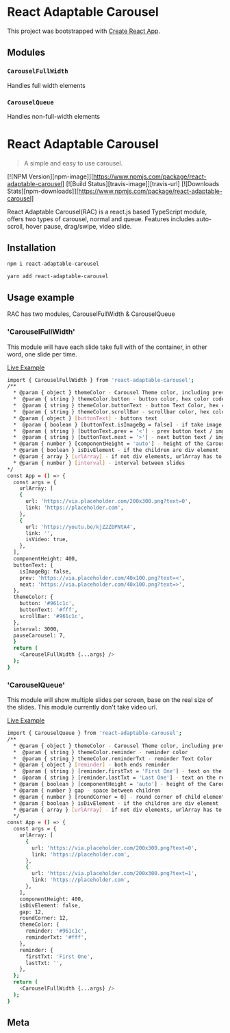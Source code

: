 # React Adaptable Carousel

This project was bootstrapped with [Create React App](https://github.com/facebook/create-react-app).

## Modules

### `CarouselFullWidth`

Handles full width elements

### `CarouselQueue`

Handles non-full-width elements

# React Adaptable Carousel
> A simple and easy to use carousel.

[![NPM Version][npm-image]][https://www.npmjs.com/package/react-adaptable-carousel]
[![Build Status][travis-image]][travis-url]
[![Downloads Stats][npm-downloads]][https://www.npmjs.com/package/react-adaptable-carousel]

React Adaptable Carousel(RAC) is a react.js based TypeScript module, offers two types of carousel, normal and queue. Features includes auto-scroll, hover pause, drag/swipe, video slide.

## Installation

```sh
npm i react-adaptable-carousel
```
```sh
yarn add react-adaptable-carousel
```

## Usage example

RAC has two modules, CarouselFullWidth & CarouselQueue

### 'CarouselFullWidth'

This module will have each slide take full with of the container, in other word, one slide per time.

[Live Example](https://www.yaow.me/react-adaptable-carousel/?path=/story/carouselfullwidth--default)

```sh
import { CarouselFullWidth } from 'react-adaptable-carousel';
/**
  * @param { object } themeColor - Carousel Theme color, including prev/next buttons and scroll bar
  *  @param { string } themeColor.button - button color, hex color code
  *  @param { string } themeColor.buttonText - button Text Color, hex color code
  *  @param { string } themeColor.scrollBar - scrollbar color, hex color code
  * @param { object } [buttonText] - buttons text
  *  @param { boolean } [buttonText.isImageBg = false] - if take image as background, image size should be 40 x 100
  *  @param { string } [buttonText.prev = '<'] - prev button text / img src
  *  @param { string } [buttonText.next = '>'] - next button text / img src
  * @param { number } [componentHeight = 'auto'] - height of the Carousel,
  * @param { boolean } isDivElement - if the children are div element
  * @param { array } [urlArray] - if not div elements, urlArray has to be set
  * @param { number } [interval] - interval between slides
*/
const App = () => {
  const args = {
    urlArray: [
    {
      url: 'https://via.placeholder.com/200x300.png?text=0',
      link: 'https://placeholder.com',
    },
    {
      url: 'https://youtu.be/kjZ2ZbPNtA4',
      link: '',
      isVideo: true,
    },
  ],
  componentHeight: 400,
  buttonText: {
    isImageBg: false,
    prev: 'https://via.placeholder.com/40x100.png?text=<',
    next: 'https://via.placeholder.com/40x100.png?text=>',
  },
  themeColor: {
    button: '#961c1c',
    buttonText: '#fff',
    scrollBar: '#961c1c',
  },
  interval: 3000,
  pauseCarousel: 7,
  }
  return (
    <CarouselFullWidth {...args} />
  );
}
```
### 'CarouselQueue'

This module will show multiple slides per screen, base on the real size of the slides. This module currently don't take video url.

[Live Example](https://www.yaow.me/react-adaptable-carousel/?path=/story/carousel-queue--default)

```sh
import { CarouselQueue } from 'react-adaptable-carousel';
/**
  * @param { object } themeColor - Carousel Theme color, including prev/next buttons and scroll bar
  *  @param { string } themeColor.reminder - reminder color
  *  @param { string } themeColor.reminderTxt - reminder Text Color
  * @param { object } [reminder] - both ends reminder
  *  @param { string } [reminder.firstTxt = 'First One'] - text on the reminder for first one, default first one
  *  @param { string } [reminder.lastTxt = 'Last One'] - text on the reminder for last one, default last one
  * @param { boolean } [componentHeight = 'auto'] - height of the Carousel,
  * @param { number } gap - space between children
  * @param { number } [roundCorner = 0] - round corner of child element
  * @param { boolean } isDivElement - if the children are div element
  * @param { array } [urlArray] - if not div elements, urlArray has to be set
  */
const App = () => {
  const args = {
    urlArray: [
      {
        url: 'https://via.placeholder.com/200x300.png?text=0',
        link: 'https://placeholder.com',
      },
      {
        url: 'https://via.placeholder.com/200x300.png?text=1',
        link: 'https://placeholder.com',
      },
    ],
    componentHeight: 400,
    isDivElement: false,
    gap: 12,
    roundCorner: 12,
    themeColor: {
      reminder: '#961c1c',
      reminderTxt: '#fff',
    },
    reminder: {
      firstTxt: 'First One',
      lastTxt: '',
    },
  };
  return (
    <CarouselFullWidth {...args} />
  );
}
```

## Meta

